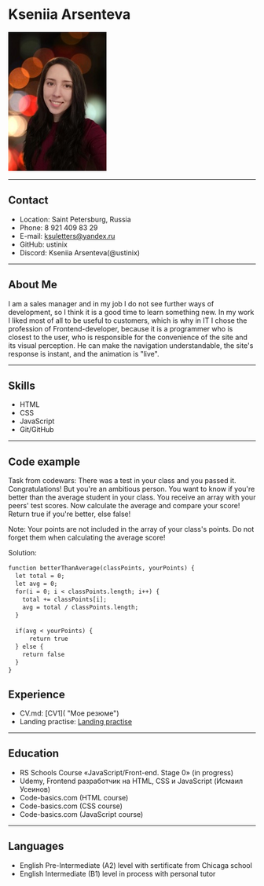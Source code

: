 # Kseniia Arsenteva
![photo](./ava.jpg "Моё фото")
********* 
## Contact
    
* Location: Saint Petersburg, Russia
* Phone: 8 921 409 83 29
* E-mail: ksuletters@yandex.ru
* GitHub: ustinix
* Discord: Kseniia Arsenteva(@ustinix)

********* 
## About Me
I am a sales manager and in my job I do not see further ways of development, so I think it is a good time to learn something new. In my work I liked most of all to be useful to customers, which is why in IT I chose the profession of Frontend-developer, because it is a programmer who is closest to the user, who is responsible for the convenience of the site and its visual perception. He can make the navigation understandable, the site's response is instant, and the animation is "live".

********* 
## Skills

* HTML
* CSS
* JavaScript
* Git/GitHub
********* 

## Code example

Task from codewars: There was a test in your class and you passed it. Congratulations!
But you're an ambitious person. You want to know if you're better than the average student in your class.
You receive an array with your peers' test scores. Now calculate the average and compare your score!
Return true if you're better, else false!

Note:
Your points are not included in the array of your class's points. Do not forget them when calculating the average score!

Solution:
```
function betterThanAverage(classPoints, yourPoints) {
  let total = 0;
  let avg = 0;
  for(i = 0; i < classPoints.length; i++) {
    total += classPoints[i];
    avg = total / classPoints.length;
  }

  if(avg < yourPoints) {
      return true
  } else {
    return false
  }
}

``` 

## Experience

* CV.md: [СV1]( "Мое резюме")
* Landing practise: [Landing practise]( ustinix.github.io/landing_practise/ "Landing practise") 
********* 
## Education
* RS Schools Course «JavaScript/Front-end. Stage 0» (in progress)
* Udemy, Frontend разработчик на НТМL, CSS и JavaScript (Исмаил Усеинов)
* Code-basics.com (HTML course)
* Code-basics.com (CSS course)
* Code-basics.com (JavaScript course)
********* 
## Languages
* English Pre-Intermediate (A2) level with sertificate from Chicaga school
* English Intermediate (B1) level in process with personal tutor